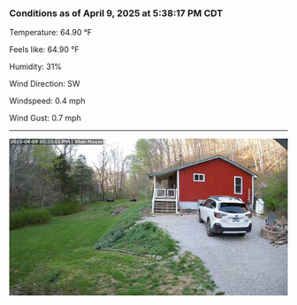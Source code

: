 ### Conditions as of April 9, 2025 at 5:38:17 PM CDT 

Temperature: 64.90 &deg;F

Feels like: 64.90 &deg;F

Humidity: 31%

Wind Direction: SW

Windspeed: 0.4 mph

Wind Gust: 0.7 mph

---

<img src="./images/latest.jpeg"/>

